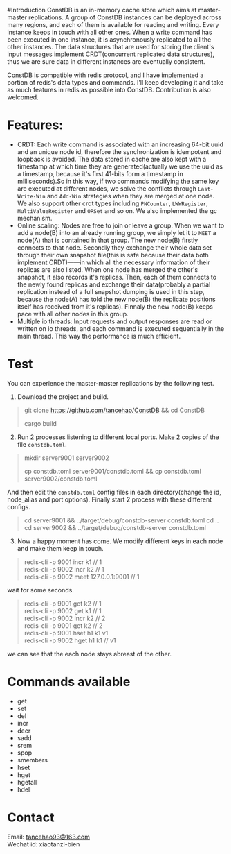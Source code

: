 #Introduction
ConstDB is an in-memory cache store which aims at master-master replications. A group of ConstDB instances can be deployed across many regions, and each of them is available for
reading and writing. Every instance keeps in touch with all other ones. When a write command has been executed in one instance, it is asynchronously replicated to all the other instances.
The data structures that are used for storing the client's input messages implement CRDT(concurrent replicated data structures), thus we are sure data in different instances are eventually
consistent.</p>
ConstDB is compatible with redis protocol, and I have implemented a portion of redis's data types and commands. I'll keep developing it and take as much features in redis as possible into ConstDB.
Contribution is also welcomed.

# Features:
* CRDT: Each write command is associated with an increasing 64-bit uuid and an unique node id, therefore the synchronization is idempotent and loopback is avoided. The data stored in
            cache are also kept with a timestamp at which time they are generated(actually we use the uuid as a timestamp, because it's first 41-bits form a timestamp in milliseconds).So in this way, if
            two commands modifying the same key are executed at different nodes, we solve the conflicts through `Last-Write-Win` and `Add-Win` strategies when they are merged at one node. We also support
            other crdt types including `PNCounter`, `LWWRegister`, `MultiValueRegister` and `ORSet` and so on. We also implemented the gc mechanism.
* Online scaling: Nodes are free to join or leave a group. When we want to add a node(B) into an already running group, we simply let it to `MEET` a node(A) that is contained in that group. The new node(B) firstly
                  connects to that node. Secondly they exchange their whole data set through their own snapshot file(this is safe because their data both implement CRDT)——in which all the necessary information of
                  their replicas are also listed. When one node has merged the other's snapshot, it also records it's replicas. Then, each of them connects to the newly found replicas and exchange their data(probably
                  a partial replication instead of a full snapshot dumping is used in this step, because the node(A) has told the new node(B) the replicate positions itself has received from it's replicas). Finnaly
                  the new node(B) keeps pace with all other nodes in this group.
* Multiple io threads: Input requests and output responses are read or written on io threads, and each command is executed sequentially in the main thread. This way the performance is much efficient.


# Test
You can experience the master-master replications by the following test.
1. Download the project and build.
> git clone https://github.com/tancehao/ConstDB && cd ConstDB</p>
> cargo build
 
2. Run 2 processes listening to different local ports. Make 2 copies of the file `constdb.toml`.
> mkdir server9001 server9002</p>
> cp constdb.toml server9001/constdb.toml && cp constdb.toml server9002/constdb.toml </p>

And then edit the `constdb.toml` config files in each directory(change the id, node_alias and port options).
Finally start 2 process with these different configs.
> cd server9001 && ../target/debug/constdb-server constdb.toml
> cd ..
> cd server9002 && ../target/debug/constdb-server constdb.toml

3. Now a happy moment has come. We modify different keys in each node and make them keep in touch.
> redis-cli -p 9001 incr k1  // 1  
> redis-cli -p 9002 incr k2  // 1  
> redis-cli -p 9002 meet 127.0.0.1:9001 //  1

wait for some seconds.
> redis-cli -p 9001 get k2          // 1  
> redis-cli -p 9002 get k1          // 1  
> redis-cli -p 9002 incr k2         // 2  
> redis-cli -p 9001 get k2 // 2  
> redis-cli -p 9001 hset h1 k1 v1  
> redis-cli -p 9002 hget h1 k1 // v1

we can see that the each node stays abreast of the other.

# Commands available
- get
- set
- del
- incr
- decr
- sadd
- srem
- spop
- smembers
- hset
- hget
- hgetall
- hdel

# Contact
Email: tancehao93@163.com  
Wechat id: xiaotanzi-bien  